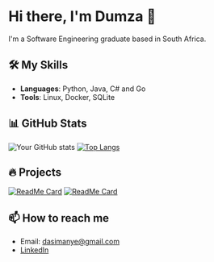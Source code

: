 # Hi there, I'm Dumza 👋

I'm a Software Engineering graduate based in South Africa.

## 🛠️ My Skills

- **Languages**: Python, Java, C# and Go
- **Tools**: Linux, Docker, SQLite

## 📊 GitHub Stats

![Your GitHub stats](https://github-readme-stats.vercel.app/api?username=adudumayo&show_icons=true&theme=radical)
[![Top Langs](https://github-readme-stats.vercel.app/api/top-langs/?username=adudumayo&layout=compact&theme=radical)](https://github.com/adudumayo/github-readme-stats)

## 🔥 Projects

[![ReadMe Card](https://github-readme-stats.vercel.app/api/pin/?username=adudumayo&repo=eMbewu&theme=radical)](https://github.com/adudumayo/eMbewu)
[![ReadMe Card](https://github-readme-stats.vercel.app/api/pin/?username=adudumayo&repo=wtc-reviews&theme=radical)](https://github.com/adudumayo/wtc-reviews)

## 📫 How to reach me

- Email: dasimanye@gmail.com
- [LinkedIn](https://www.linkedin.com/in/asimanye-dudumayo-879a3a16a)
